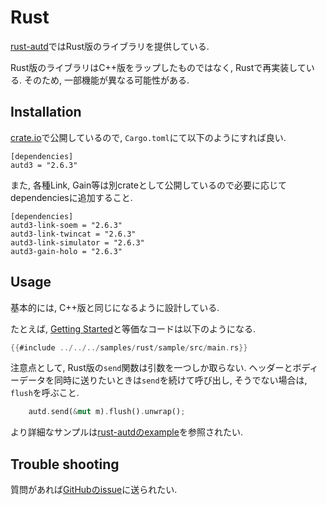 # Rust

[rust-autd](https://github.com/shinolab/autd3/tree/master/rust)ではRust版のライブラリを提供している.

Rust版のライブラリはC++版をラップしたものではなく, Rustで再実装している.
そのため, 一部機能が異なる可能性がある.

## Installation

[crate.io](https://crates.io/crates/autd3)で公開しているので, `Cargo.toml`にて以下のようにすれば良い.

```
[dependencies]
autd3 = "2.6.3"
```

また, 各種Link, Gain等は別crateとして公開しているので必要に応じてdependenciesに追加すること.
```
[dependencies]
autd3-link-soem = "2.6.3"
autd3-link-twincat = "2.6.3"
autd3-link-simulator = "2.6.3"
autd3-gain-holo = "2.6.3"
```

## Usage

基本的には, C++版と同じになるように設計している.

たとえば, [Getting Started](../Users_Manual/getting_started.md)と等価なコードは以下のようになる.

```rust
{{#include ../../../samples/rust/sample/src/main.rs}}
```

注意点として, Rust版の`send`関数は引数を一つしか取らない. 
ヘッダーとボディーデータを同時に送りたいときは`send`を続けて呼び出し, そうでない場合は, `flush`を呼ぶこと.
```rust
    autd.send(&mut m).flush().unwrap();
```

より詳細なサンプルは[rust-autdのexample](https://github.com/shinolab/autd3/tree/master/rust/autd3-examples)を参照されたい.

## Trouble shooting

質問があれば[GitHubのissue](https://github.com/shinolab/autd3/issues)に送られたい.
